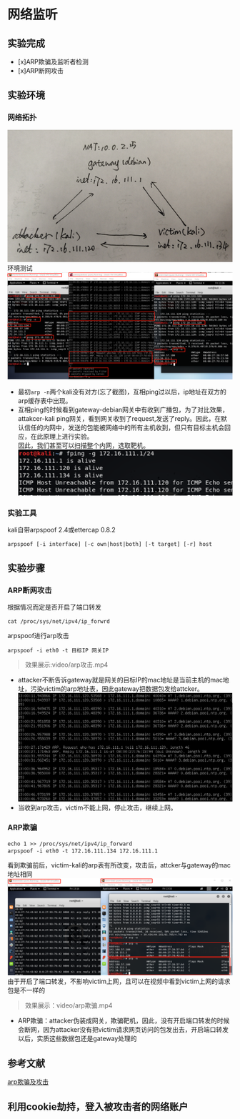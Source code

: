 # 网络监听
## 实验完成
- [x]ARP欺骗及监听者检测
- [x]ARP断网攻击
## 实验环境
### 网络拓扑
![](images/network.jpg)
环境测试
![](images/networkok.png)
* 最初```arp -n```两个kali没有对方(忘了截图)，互相ping过以后，ip地址在双方的arp缓存表中出现。
* 互相ping的时候看到gateway-debian网关中有收到广播包，为了对比效果，attakcer-kali ping网关，看到网关收到了request,发送了reply。因此，在默认信任的内网中，发送的包能被网络中的所有主机收到，但只有目标主机会回应，在此原理上进行实验。  
因此，我们甚至可以扫描整个内网，选取靶机。
![](images/scantarget.png)
### 实验工具
kali自带arpspoof 2.4或ettercap 0.8.2
```
arpspoof [-i interface] [-c own|host|both] [-t target] [-r] host
```
## 实验步骤
### ARP断网攻击
根据情况而定是否开启了端口转发
```
cat /proc/sys/net/ipv4/ip_forwrd
```
arpspoof进行arp攻击
```
arpspoof -i eth0 -t 目标IP 网关IP       
```
>效果展示:video/arp攻击.mp4
* attacker不断告诉gateway就是网关的目标IP的mac地址是当前主机的mac地址，污染victim的arp地址表，因此gateway把数据包发给attcker。
![](images/catch.png)
* 当收到arp攻击，victim不能上网，停止攻击，继续上网。
### ARP欺骗
```
echo 1 >> /proc/sys/net/ipv4/ip_forward
arpspoof -i eth0 -t 172.16.111.134 172.16.111.1
```
看到欺骗前后，victim-kali的arp表有所改变，攻击后，attcker与gateway的mac地址相同
![](images/deceive.png)
由于开启了端口转发，不影响victim上网，且可以在视频中看到victim上网的请求包是不一样的
>效果展示：video/arp欺骗.mp4

* ARP欺骗：attacker伪装成网关，欺骗靶机，因此，没有开启端口转发的时候会断网，因为attacker没有把victim请求网页访问的包发出去，开启端口转发以后，实质这些数据包还是gateway处理的
## 参考文献
[arp欺骗及攻击](https://blog.csdn.net/niekai01/article/details/52214942)

## 利用cookie劫持，登入被攻击者的网络账户
[](https://www.secpulse.com/archives/6068.html)